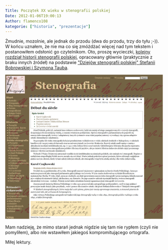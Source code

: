 ```yaml
---
Title: Początek XX wieku w stenografii polskiej
Date: 2012-01-06T19:00:13
Author: flamenco108
kategorie: ["historia", "prezentacje"]
---
```


Żmudnie, mozolnie, ale jednak do przodu (dwa do przodu, trzy do tyłu
;-)). W końcu uznałem, że nie ma co się zmóżdżać więcej nad tym tekstem
i postanowiłem odsłonić go czytelnikom. Oto, proszę wycieczki,
[kolejny rozdział historii stenografii polskiej](../../historia_polska/debut_siecle/),
opracowany głównie (praktycznie z braku innych źródeł) na podstawie
["Dziejów stenografii polskiej" Stefanii Bobrowskiej i Szymona
Tauba](https://alpha.bn.org.pl/search~S5*pol?/cII+1.202.828+A/cii+1+202+828+a/-3%2C-1%2C0%2CB/frameset&FF=cii+1+202+828+a&1%2C1%2C).

<!--
![](debut_du_siecle.png)
  [Debut du siecle](http://stenografia.pl/pmwiki/index.php?n=HistoriaPolska.PoczXXWieku)
-->

![](debut_du_siecle.png)

Mam nadzieję, że mimo starań jednak nigdzie się tam nie rypłem (czyli
nie pomyliłem), albo nie wstawiłem jakiegoś kompromitującego ortografa.

Miłej lektury.
